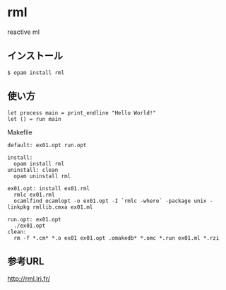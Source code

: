 # rml

reactive ml

## インストール

	$ opam install rml

## 使い方

```
let process main = print_endline "Hello World!"
let () = run main
```


Makefile

```
default: ex01.opt run.opt

install:
  opam install rml
uninstall: clean
  opam uninstall rml

ex01.opt: install ex01.rml
  rmlc ex01.rml
  ocamlfind ocamlopt -o ex01.opt -I `rmlc -where` -package unix -linkpkg rmllib.cmxa ex01.ml

run.opt: ex01.opt
  ./ex01.opt
clean:
  rm -f *.cm* *.o ex01 ex01.opt .omakedb* *.omc *.run ex01.ml *.rzi
```

## 参考URL

http://rml.lri.fr/
